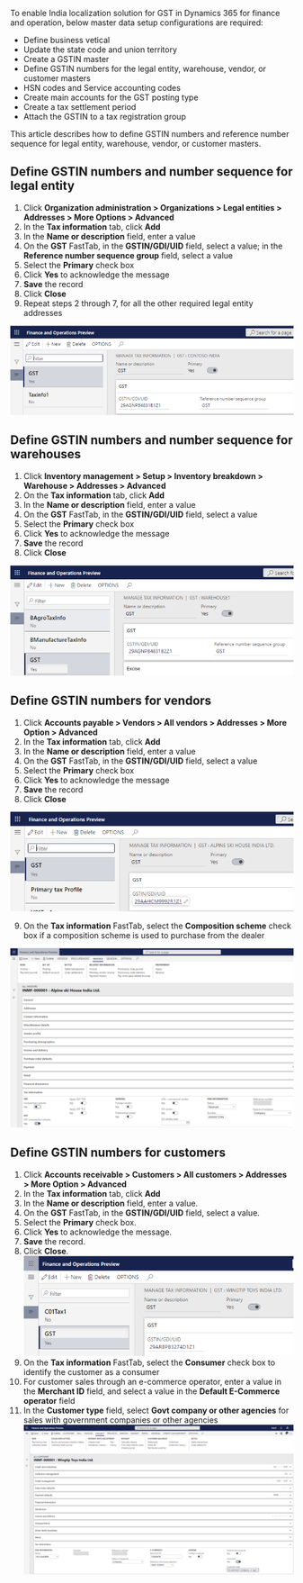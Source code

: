 To enable India localization solution for GST in Dynamics 365 for finance and operation, below master data setup configurations are required:

- Define business vetical
- Update the state code and union territory
- Create a GSTIN master
- Define GSTIN numbers for the legal entity, warehouse, vendor, or customer masters
- HSN codes and Service accounting codes
- Create main accounts for the GST posting type
- Create a tax settlement period
- Attach the GSTIN to a tax registration group

This article describes how to define GSTIN numbers and reference number sequence for legal entity, warehouse, vendor, or customer masters.

## Define GSTIN numbers and number sequence for legal entity

1. Click **Organization administration > Organizations > Legal entities > Addresses > More Options > Advanced**
2. In the **Tax information** tab, click **Add**
3. In the **Name or description** field, enter a value
4. On the **GST** FastTab, in the **GSTIN/GDI/UID** field, select a value; in the **Reference number sequence group** field, select a value
5. Select the **Primary** check box
6. Click **Yes** to acknowledge the message
7. **Save** the record
8. Click **Close**
9. Repeat steps 2 through 7, for all the other required legal entity addresses

![Define GSTIN for legal entity](media/GST-Whitepaper/Define-GSTIN-for-legal-entity.png)



## Define GSTIN numbers and number sequence for warehouses

1. Click **Inventory management > Setup > Inventory breakdown > Warehouse > Addresses > Advanced**
2. On the **Tax information** tab, click **Add**
3. In the **Name or description** field, enter a value
4. On the **GST** FastTab, in the **GSTIN/GDI/UID** field, select a value
5. Select the **Primary** check box
6. Click **Yes** to acknowledge the message
7. **Save** the record
8. Click **Close**

![Define GSTIN for warehouse](media/GST-Whitepaper/Define-GSTIN-for-warehouse.png)



## Define GSTIN numbers for vendors

1. Click **Accounts payable > Vendors > All vendors > Addresses > More Option > Advanced**
2. In the **Tax information** tab, click **Add**
3. In the **Name or description** field, enter a value
4. On the **GST** FastTab, in the **GSTIN/GDI/UID** field, select a value
5. Select the **Primary** check box
6. Click **Yes** to acknowledge the message
7. **Save** the record
8. Click **Close**

![Define GSTIN for vendor](media/GST-Whitepaper/Define-GSTIN-for-vendor.png)

9. On the **Tax information** FastTab, select the **Composition scheme** check box if a composition scheme is used to purchase from the dealer

![Composite Dealer](media/GST-Whitepaper/Composite-Dealer.png)



## Define GSTIN numbers for customers

1. Click **Accounts receivable > Customers > All customers > Addresses > More Option > Advanced**
2. In the **Tax information** tab, click **Add**
3. In the **Name or description** field, enter a value.
4. On the **GST** FastTab, in the **GSTIN/GDI/UID** field, select a value.
5. Select the **Primary** check box.
6. Click **Yes** to acknowledge the message.
7. **Save** the record.
8. Click **Close**.
![Define GSTIN for customer](media/GST-Whitepaper/Define-GSTIN-for-customer.png)
9. On the **Tax information** FastTab, select the **Consumer** check box to identify the customer as a consumer
10. For customer sales through an e-commerce operator, enter a value in the **Merchant ID** field, and select a value in the **Default E-Commerce operator** field
11. In the **Customer type** field, select **Govt company or other agencies** for sales with government companies or other agencies
![E-commerce operator](media/GST-Whitepaper/E-commerce-operator.png)


